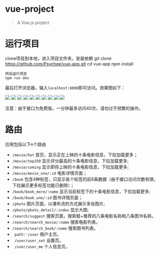 # vue-project

> A Vue.js project

# 运行项目
clone项目到本地，进入项目文件夹，安装依赖
git clone https://github.com/Psychee/vue-app.git
cd vue-app
npm install
```
然后运行项目
npm run dev
```
最后打开浏览器，输入`localhost:8880`即可访问。效果图如下：

![](https://github.com/Psychee/vue-app/raw/master/gif/1.gif)
![](https://github.com/Psychee/vue-app/raw/master/gif/2.gif)
![](https://github.com/Psychee/vue-app/raw/master/gif/3.gif)
![](https://github.com/Psychee/vue-app/raw/master/gif/4.gif)
![](https://github.com/Psychee/vue-app/raw/master/gif/5.gif)
![](https://github.com/Psychee/vue-app/raw/master/gif/6.gif)
![](https://github.com/Psychee/vue-app/raw/master/gif/7.gif)
![](https://github.com/Psychee/vue-app/raw/master/gif/8.gif)
![](https://github.com/Psychee/vue-app/raw/master/gif/9.gif)
![](https://github.com/Psychee/vue-app/raw/master/gif/10.gif)

注意：由于接口为免费版，一分钟最多访问40次，请勿过于频繁的操作。

# 路由
应用包括以下n个路由
* `/movie/hot` 首页，显示正在上映的十条电影信息，下拉加载更多；
* `/movie/top250` 显示评分最高的十条电影信息，下拉加载更多;
* `/movie/coming` 显示即将上映的十条电影信息，下拉加载更多;
* `/movie/movie_one/:id` 电影详情页面；
* `/book` 包含4种标签，只显示各个标签的前6条数据（由于接口访问次数有限，下拉展示更多标签功能已删除）；
* `/book/book_more/:name` 显示当前标签下的十条电影信息，下拉加载更多;
* `/book/book_one/:id` 图书详情页面；
* `/photo` 图片页面，以瀑布流的方式展示多张图片;
* `/photo/photo_detail/:index` 显示大图;
* `/search/suggest` 搜索页面，搜索框+推荐的八条电影名称和八条图书名称。
* `/search/search_movie/:name` 搜索电影列表。
* `/search/search_book/:name` 搜索图书列表。
* ` path:'/user` 用户主页。
* ` /user/user_set` 设置页。
* ` /user/user_me` 个人信息页。


